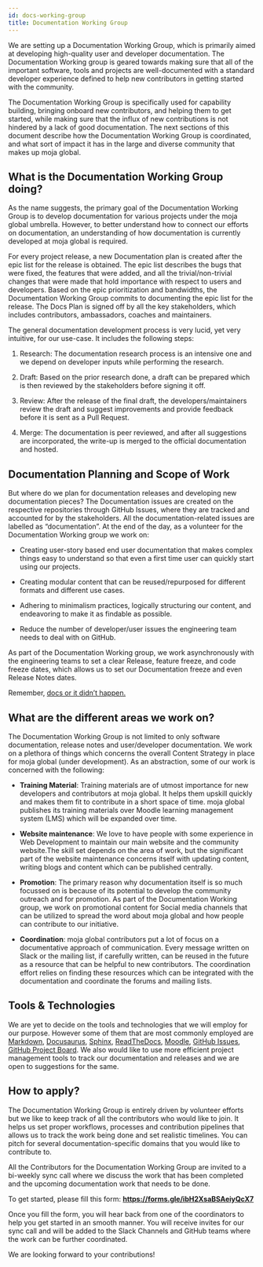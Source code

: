 ```yaml
---
id: docs-working-group
title: Documentation Working Group
---
```

We are setting up a Documentation Working Group, which is primarily aimed at developing high-quality user and developer documentation. The Documentation Working group is geared towards making sure that all of the important software, tools and projects are well-documented with a standard developer experience defined to help new contributors in getting started with the community.

The Documentation Working Group is specifically used for capability building, bringing onboard new contributors, and helping them to get started, while making sure that the influx of new contributions is not hindered by a lack of good documentation. The next sections of this document describe how the Documentation Working Group is coordinated, and what sort of impact it has in the large and diverse community that makes up moja global.

## What is the Documentation Working Group doing?

As the name suggests, the primary goal of the Documentation Working Group is to develop documentation for various projects under the moja global umbrella. However, to better understand how to connect our efforts on documentation, an understanding of how documentation is currently developed at moja global is required.

For every project release, a new Documentation plan is created after the epic list for the release is obtained. The epic list describes the bugs that were fixed, the features that were added, and all the trivial/non-trivial changes that were made that hold importance with respect to users and developers. Based on the epic prioritization and bandwidths, the Documentation Working Group commits to documenting the epic list for the release. The Docs Plan is signed off by all the key stakeholders, which includes contributors, ambassadors, coaches and maintainers.

The general documentation development process is very lucid, yet very intuitive, for our use-case. It includes the following steps:

1. Research: The documentation research process is an intensive one and we depend on developer inputs while performing the research.

2. Draft: Based on the prior research done, a draft can be prepared which is then reviewed by the stakeholders before signing it off.

3. Review: After the release of the final draft, the developers/maintainers review the draft and suggest improvements and provide feedback before it is sent as a Pull Request.

4. Merge: The documentation is peer reviewed, and after all suggestions are incorporated, the write-up is merged to the official documentation 
and hosted.

## Documentation Planning and Scope of Work

But where do we plan for documentation releases and developing new documentation pieces? The Documentation issues are created on the respective repositories through GitHub Issues, where they are tracked and accounted for by the stakeholders. All the documentation-related issues are labelled as “documentation”. At the end of the day, as a volunteer for the Documentation Working group we work on:

- Creating user-story based end user documentation that makes complex things easy to understand so that even a first time user can quickly  start using our projects.

- Creating modular content that can be reused/repurposed for different formats and different use cases.

- Adhering to minimalism practices, logically structuring our content, and endeavoring to make it as findable as possible.

- Reduce the number of developer/user issues the engineering team needs to deal with on GitHub.

As part of the Documentation Working group, we work asynchronously with the engineering teams to set a clear Release, feature freeze, and code freeze dates, which allows us to set our Documentation freeze and even Release Notes dates.

Remember,  [docs or it didn’t happen.](https://opensource.com/business/15/8/docs-or-it-didnt-happen)


## What are the different areas we work on?

The Documentation Working Group is not limited to only software documentation, release notes and user/developer documentation. We work on a plethora of things which concerns the overall Content Strategy in place for moja global (under development). As an abstraction, some of our work is concerned with the following:

- **Training Material**: Training materials are of utmost importance for new developers and contributors at moja global. It helps them upskill quickly and makes them fit to contribute in a short space of time. moja global publishes its training materials over Moodle learning management system (LMS) which will be expanded over time.

- **Website maintenance**: We love to have people with some experience in Web Development to maintain our main website and the community 
website.The skill set depends on the area of work, but the significant part of the website maintenance concerns itself with updating content, writing blogs and content which can be published centrally.

- **Promotion**: The primary reason why documentation itself is so much focussed on is because of its potential to develop the community 
outreach and for promotion. As part of the Documentation Working group, we work on promotional content for Social media channels that can be utilized to spread the word about moja global and how people can contribute to our initiative.

- **Coordination**: moja global contributors put a lot of focus on a documentative approach of communication. Every message written on Slack or 
the mailing list, if carefully written, can be reused in the future as a resource that can be helpful to new contributors. The coordination effort relies on finding these resources which can be integrated with the documentation and coordinate the forums and mailing lists.
 
## Tools & Technologies

We are yet to decide on the tools and technologies that we will employ for our purpose. However some of them that are most commonly employed are [Markdown](https://guides.github.com/features/mastering-markdown/), [Docusaurus](https://docusaurus.io/), [Sphinx](https://www.sphinx-doc.org/en/master/), [ReadTheDocs](https://readthedocs.org/), [Moodle](https://moodle.org/), [GitHub Issues](https://guides.github.com/features/issues/), [GitHub Project Board](https://github.com/features/issues). We also would like to use more efficient project management tools to track our documentation and releases and we are open to suggestions for the same.

## How to apply?

The Documentation Working Group is entirely driven by volunteer efforts but we like to keep track of all the contributors who would like to join. It helps us set proper workflows, processes and contribution pipelines that allows us to track the work being done and set realistic timelines. You can pitch for several documentation-specific domains that you would like to contribute to.

All the Contributors for the Documentation Working Group are invited to a bi-weekly sync call where we discuss the work that has been completed and the upcoming documentation work that needs to be done.

To get started, please fill this form: **https://forms.gle/ibH2XsaBSAeiyQcX7**

Once you fill the form, you will hear back from one of the coordinators to help you get started in an smooth manner. You will receive invites for our sync call and will be added to the Slack Channels and GitHub teams where the work can be further coordinated.

We are looking forward to your contributions!
